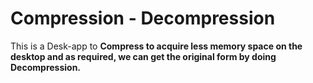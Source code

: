 # Compression - Decompression

This is a Desk-app  to <b>Compress<b> to acquire less memory space on the desktop and as required, we can get the original form by doing <b>Decompression<b>.
